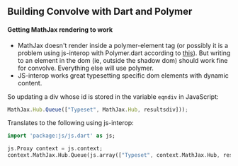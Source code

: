 ## Building Convolve with Dart and Polymer ##

#### Getting MathJax rendering to work   

- MathJax doesn't render inside a polymer-element tag (or possibly it is a problem using js-interop with Polymer.dart according to [this](http://stackoverflow.com/questions/19156471/using-google-maps-lib-with-polymer "using js-interop with polymer.dart")).  But writing to an element in the dom (ie, outside the shadow dom) should work fine for convolve.  Everything else will use polymer.
- JS-interop works great typesetting specific dom elements with dynamic content.  

So updating a div whose id is stored in the variable `eqndiv` in JavaScript:

````javascript
MathJax.Hub.Queue(["Typeset", MathJax.Hub, resultsdiv]));
````

Translates to the following using js-interop:

````dart
import 'package:js/js.dart' as js;

js.Proxy context = js.context;
context.MathJax.Hub.Queue(js.array(["Typeset", context.MathJax.Hub, resultsdiv]));
````
